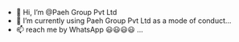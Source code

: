 - 👋 Hi, I’m @Paeh Group Pvt Ltd
- 🌱 I’m currently using Paeh Group Pvt Ltd as a mode of conduct...
- 📫 reach me by WhatsApp 😃😃😃😃 ...

<!---
Princeacadmey/Princeacadmey is a ✨ special ✨ repository because its `README.md` (this file) appears on your GitHub profile.
You can click the Preview link to take a look at your changes.
--->
